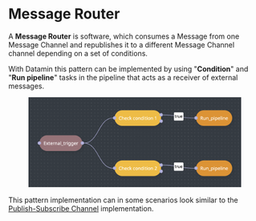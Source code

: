 # Message Router

A **Message Router** is software, which consumes a Message from one Message Channel and republishes it to a different Message Channel channel depending on a set of conditions.

With Datamin this pattern can be implemented by using "**Condition**" and "**Run pipeline**" tasks in the pipeline that acts as a receiver of external messages.

<figure><img src="../../.gitbook/assets/Screenshot 2024-05-03 at 21.36.24.png" alt=""><figcaption></figcaption></figure>

This pattern implementation can in some scenarios look similar to the [Publish-Subscribe Channel](publish-subscribe-channel.md) implementation.
